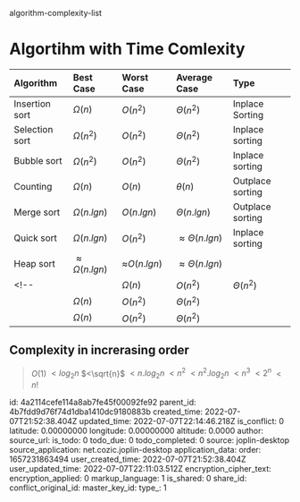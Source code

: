 algorithm-complexity-list

# Algortihm with Time Comlexity

| Algorithm | Best Case | Worst Case | Average Case| Type |
|:---|:---|:---|:---|:---|
|Insertion sort|$\Omega(n)$|$O$($n^2$)|$\Theta$($n^2$)| Inplace Sorting|
|Selection sort|$\Omega$($n^2$)|$O$($n^2$)|$\Theta$($n^2$)|Inplace sorting|
|Bubble sort|$\Omega$($n^2$)|$O$($n^2$)|$\Theta$($n^2$)|Inplace sorting|
|Counting|$\Omega(n)$|$O$($n$)|$\theta(n)$|Outplace sorting|
|Merge sort|$\Omega(n.lgn)$|$O$$(n.lgn)$|$\Theta(n.lgn)$|Outplace sorting|
|Quick sort|$\Omega(n.lgn)$|$O$($n^2$)|$\approx\Theta$($n.lgn$)|Inplace sorting|
|Heap sort|$\approx\Omega$($n.lgn$)|$\approx$$O$($n.lgn$)|$\approx\Theta$($n.lgn$)||
<!-- ||$\Omega(n)$|$O$($n^2$)|$\Theta$($n^2$)||
||$\Omega(n)$|$O$($n^2$)|$\Theta$($n^2$)||
||$\Omega(n)$|$O$($n^2$)|$\Theta$($n^2$)|| -->

## Complexity in increrasing order

> $O(1)$ $<log_2n$ $<\sqrt{n}$ $<n.log_2n$ $<n^2$ $<n^2.log_2n$ $<n^3$ $<2^n$ $<n!$

id: 4a2114cefe114a8ab7fe45f00092fe92
parent_id: 4b7fdd9d76f74d1dba1410dc9180883b
created_time: 2022-07-07T21:52:38.404Z
updated_time: 2022-07-07T22:14:46.218Z
is_conflict: 0
latitude: 0.00000000
longitude: 0.00000000
altitude: 0.0000
author: 
source_url: 
is_todo: 0
todo_due: 0
todo_completed: 0
source: joplin-desktop
source_application: net.cozic.joplin-desktop
application_data: 
order: 1657231863494
user_created_time: 2022-07-07T21:52:38.404Z
user_updated_time: 2022-07-07T22:11:03.512Z
encryption_cipher_text: 
encryption_applied: 0
markup_language: 1
is_shared: 0
share_id: 
conflict_original_id: 
master_key_id: 
type_: 1